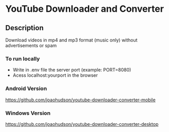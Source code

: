 # YouTube Downloader and Converter

## Description
Download videos in mp4 and mp3 format (music only) without advertisements or spam

### To run locally
- Write in .env file the server port (example: PORT=8080)
- Acess localhost:yourport in the browser

### Android Version
https://github.com/joaohudson/youtube-downloader-converter-mobile

### Windows Version
https://github.com/joaohudson/youtube-downloader-converter-desktop

